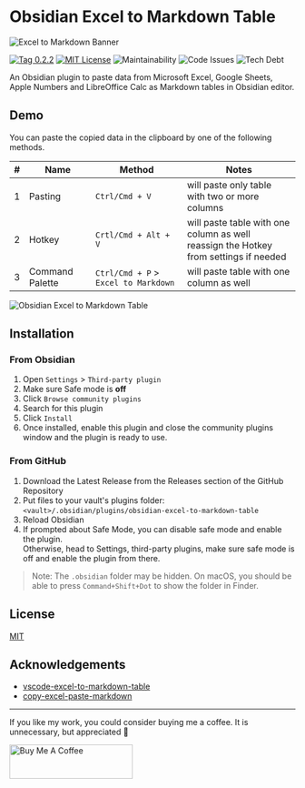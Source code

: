 # Obsidian Excel to Markdown Table

![Excel to Markdown Banner](https://user-images.githubusercontent.com/2135089/153448883-7ff1b12a-aaca-4eb5-b1e3-4bc227481d04.gif)

[![Tag 0.2.2](https://img.shields.io/badge/tag-0.2.2-blue)](https://github.com/ganesshkumar/obsidian-excel-to-markdown-table/releases/tag/0.2.2) 
[![MIT License](https://img.shields.io/github/license/ganesshkumar/obsidian-excel-to-markdown-table)](LICENSE)
![Maintainability](https://img.shields.io/codeclimate/maintainability-percentage/ganesshkumar/obsidian-excel-to-markdown-table)
![Code Issues](https://img.shields.io/codeclimate/issues/ganesshkumar/obsidian-excel-to-markdown-table?label=code%3Aissues)
![Tech Debt](https://img.shields.io/codeclimate/tech-debt/ganesshkumar/obsidian-excel-to-markdown-table)

An Obsidian plugin to paste data from Microsoft Excel, Google Sheets, Apple Numbers and LibreOffice Calc as Markdown tables in Obsidian editor.

## Demo

You can paste the copied data in the clipboard by one of the following methods.

| # | Name | Method | Notes |
|---|------|--------|-------|
|1| Pasting |`Ctrl/Cmd + V` | will paste only table with two or more columns |
|2| Hotkey |`Crtl/Cmd + Alt + V` | will paste table with one column as well <br/> reassign the Hotkey from settings if needed |
|3| Command Palette |`Ctrl/Cmd + P` > `Excel to Markdown` | will paste table with one column as well |

![Obsidian Excel to Markdown Table](https://user-images.githubusercontent.com/2135089/153027044-d1b91515-d5ea-4624-ace1-654c4ceccdc1.gif)

## Installation

### From Obsidian 

1. Open `Settings` > `Third-party plugin`
2. Make sure Safe mode is **off**
3. Click `Browse community plugins`
4. Search for this plugin
5. Click `Install`
6. Once installed, enable this plugin and close the community plugins window and the plugin is ready to use.

### From GitHub

1. Download the Latest Release from the Releases section of the GitHub Repository
2. Put files to your vault's plugins folder: `<vault>/.obsidian/plugins/obsidian-excel-to-markdown-table`  
3. Reload Obsidian
4. If prompted about Safe Mode, you can disable safe mode and enable the plugin.  
    Otherwise, head to Settings, third-party plugins, make sure safe mode is off and enable the plugin from there.

> Note: The `.obsidian` folder may be hidden. On macOS, you should be able to press `Command+Shift+Dot` to show the folder in Finder.


## License
[MIT](LICENSE)

## Acknowledgements

 - [vscode-excel-to-markdown-table](https://github.com/csholmq/vscode-excel-to-markdown-table)
 - [copy-excel-paste-markdown](https://github.com/thisdavej/copy-excel-paste-markdown)

---

If you like my work, you could consider buying me a coffee. It is unnecessary, but appreciated 🙂

<a href="https://www.buymeacoffee.com/ganesshkumar" target="_blank"><img src="https://cdn.buymeacoffee.com/buttons/v2/default-yellow.png" alt="Buy Me A Coffee" style="height: 60px !important;width: 217px !important;" ></a>
